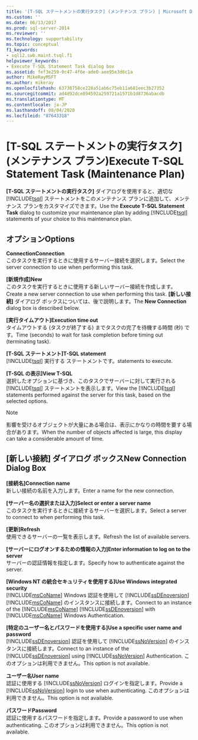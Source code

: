 ```yaml
---
title: '[T-SQL ステートメントの実行タスク] (メンテナンス プラン) | Microsoft Docs'
ms.custom: ''
ms.date: 06/13/2017
ms.prod: sql-server-2014
ms.reviewer: ''
ms.technology: supportability
ms.topic: conceptual
f1_keywords:
- sql12.swb.maint.tsql.f1
helpviewer_keywords:
- Execute T-SQL Statement Task dialog box
ms.assetid: fef3e259-0c47-4f6e-ade0-aee95e3d6c1a
author: MikeRayMSFT
ms.author: mikeray
ms.openlocfilehash: 63738758ce228a51ab6c75eb11a681eec3b27352
ms.sourcegitcommit: ad4d92dce894592a259721a1571b1d8736abacdb
ms.translationtype: MT
ms.contentlocale: ja-JP
ms.lasthandoff: 08/04/2020
ms.locfileid: "87643318"
---
```

# <a name="execute-t-sql-statement-task-maintenance-plan"></a><span data-ttu-id="a99f8-102">[T-SQL ステートメントの実行タスク] (メンテナンス プラン)</span><span class="sxs-lookup"><span data-stu-id="a99f8-102">Execute T-SQL Statement Task (Maintenance Plan)</span></span>
  <span data-ttu-id="a99f8-103">**[T-SQL ステートメントの実行タスク]** ダイアログを使用すると、適切な [!INCLUDE[tsql](../../includes/tsql-md.md)] ステートメントをこのメンテナンス プランに追加して、メンテナンス プランをカスタマイズできます。</span><span class="sxs-lookup"><span data-stu-id="a99f8-103">Use the **Execute T-SQL Statement Task** dialog to customize your maintenance plan by adding [!INCLUDE[tsql](../../includes/tsql-md.md)] statements of your choice to this maintenance plan.</span></span>  
  
## <a name="options"></a><span data-ttu-id="a99f8-104">オプション</span><span class="sxs-lookup"><span data-stu-id="a99f8-104">Options</span></span>  
 <span data-ttu-id="a99f8-105">**Connection**</span><span class="sxs-lookup"><span data-stu-id="a99f8-105">**Connection**</span></span>  
 <span data-ttu-id="a99f8-106">このタスクを実行するときに使用するサーバー接続を選択します。</span><span class="sxs-lookup"><span data-stu-id="a99f8-106">Select the server connection to use when performing this task.</span></span>  
  
 <span data-ttu-id="a99f8-107">**[新規作成]**</span><span class="sxs-lookup"><span data-stu-id="a99f8-107">**New**</span></span>  
 <span data-ttu-id="a99f8-108">このタスクを実行するときに使用する新しいサーバー接続を作成します。</span><span class="sxs-lookup"><span data-stu-id="a99f8-108">Create a new server connection to use when performing this task.</span></span> <span data-ttu-id="a99f8-109">**[新しい接続]** ダイアログ ボックスについては、後で説明します。</span><span class="sxs-lookup"><span data-stu-id="a99f8-109">The **New Connection** dialog box is described below.</span></span>  
  
 <span data-ttu-id="a99f8-110">**[実行タイムアウト]**</span><span class="sxs-lookup"><span data-stu-id="a99f8-110">**Execution time out**</span></span>  
 <span data-ttu-id="a99f8-111">タイムアウトする (タスクが終了する) までタスクの完了を待機する時間 (秒) です。</span><span class="sxs-lookup"><span data-stu-id="a99f8-111">Time (seconds) to wait for task completion before timing out (terminating task).</span></span>  
  
 <span data-ttu-id="a99f8-112">**[T-SQL ステートメント]**</span><span class="sxs-lookup"><span data-stu-id="a99f8-112">**T-SQL statement**</span></span>  
 [!INCLUDE[tsql](../../includes/tsql-md.md)] <span data-ttu-id="a99f8-113">実行する  ステートメントです。</span><span class="sxs-lookup"><span data-stu-id="a99f8-113">statements to execute.</span></span>  
  
 <span data-ttu-id="a99f8-114">**[T-SQL の表示]**</span><span class="sxs-lookup"><span data-stu-id="a99f8-114">**View T-SQL**</span></span>  
 <span data-ttu-id="a99f8-115">選択したオプションに基づき、このタスクでサーバーに対して実行される [!INCLUDE[tsql](../../includes/tsql-md.md)] ステートメントを表示します。</span><span class="sxs-lookup"><span data-stu-id="a99f8-115">View the [!INCLUDE[tsql](../../includes/tsql-md.md)] statements performed against the server for this task, based on the selected options.</span></span>  
  
> [!NOTE]  
>  <span data-ttu-id="a99f8-116">影響を受けるオブジェクトが大量にある場合は、表示にかなりの時間を要する場合があります。</span><span class="sxs-lookup"><span data-stu-id="a99f8-116">When the number of objects affected is large, this display can take a considerable amount of time.</span></span>  
  
## <a name="new-connection-dialog-box"></a><span data-ttu-id="a99f8-117">[新しい接続] ダイアログ ボックス</span><span class="sxs-lookup"><span data-stu-id="a99f8-117">New Connection Dialog Box</span></span>  
 <span data-ttu-id="a99f8-118">**[接続名]**</span><span class="sxs-lookup"><span data-stu-id="a99f8-118">**Connection name**</span></span>  
 <span data-ttu-id="a99f8-119">新しい接続の名前を入力します。</span><span class="sxs-lookup"><span data-stu-id="a99f8-119">Enter a name for the new connection.</span></span>  
  
 <span data-ttu-id="a99f8-120">**[サーバー名の選択または入力]**</span><span class="sxs-lookup"><span data-stu-id="a99f8-120">**Select or enter a server name**</span></span>  
 <span data-ttu-id="a99f8-121">このタスクを実行するときに接続するサーバーを選択します。</span><span class="sxs-lookup"><span data-stu-id="a99f8-121">Select a server to connect to when performing this task.</span></span>  
  
 <span data-ttu-id="a99f8-122">**[更新]**</span><span class="sxs-lookup"><span data-stu-id="a99f8-122">**Refresh**</span></span>  
 <span data-ttu-id="a99f8-123">使用できるサーバーの一覧を表示します。</span><span class="sxs-lookup"><span data-stu-id="a99f8-123">Refresh the list of available servers.</span></span>  
  
 <span data-ttu-id="a99f8-124">**[サーバーにログオンするための情報の入力]**</span><span class="sxs-lookup"><span data-stu-id="a99f8-124">**Enter information to log on to the server**</span></span>  
 <span data-ttu-id="a99f8-125">サーバーの認証情報を指定します。</span><span class="sxs-lookup"><span data-stu-id="a99f8-125">Specify how to authenticate against the server.</span></span>  
  
 <span data-ttu-id="a99f8-126">**[Windows NT の統合セキュリティを使用する]**</span><span class="sxs-lookup"><span data-stu-id="a99f8-126">**Use Windows integrated security**</span></span>  
 <span data-ttu-id="a99f8-127">[!INCLUDE[msCoName](../../includes/msconame-md.md)] Windows 認証を使用して [!INCLUDE[ssDEnoversion](../../includes/ssdenoversion-md.md)] [!INCLUDE[msCoName](../../includes/msconame-md.md)] のインスタンスに接続します。</span><span class="sxs-lookup"><span data-stu-id="a99f8-127">Connect to an instance of the [!INCLUDE[msCoName](../../includes/msconame-md.md)] [!INCLUDE[ssDEnoversion](../../includes/ssdenoversion-md.md)] with [!INCLUDE[msCoName](../../includes/msconame-md.md)] Windows Authentication.</span></span>  
  
 <span data-ttu-id="a99f8-128">**[特定のユーザー名とパスワードを使用する]**</span><span class="sxs-lookup"><span data-stu-id="a99f8-128">**Use a specific user name and password**</span></span>  
 <span data-ttu-id="a99f8-129">[!INCLUDE[ssDEnoversion](../../includes/ssdenoversion-md.md)] 認証を使用して [!INCLUDE[ssNoVersion](../../includes/ssnoversion-md.md)] のインスタンスに接続します。</span><span class="sxs-lookup"><span data-stu-id="a99f8-129">Connect to an instance of the [!INCLUDE[ssDEnoversion](../../includes/ssdenoversion-md.md)] using [!INCLUDE[ssNoVersion](../../includes/ssnoversion-md.md)] Authentication.</span></span> <span data-ttu-id="a99f8-130">このオプションは利用できません。</span><span class="sxs-lookup"><span data-stu-id="a99f8-130">This option is not available.</span></span>  
  
 <span data-ttu-id="a99f8-131">**ユーザー名**</span><span class="sxs-lookup"><span data-stu-id="a99f8-131">**User name**</span></span>  
 <span data-ttu-id="a99f8-132">認証に使用する [!INCLUDE[ssNoVersion](../../includes/ssnoversion-md.md)] ログインを指定します。</span><span class="sxs-lookup"><span data-stu-id="a99f8-132">Provide a [!INCLUDE[ssNoVersion](../../includes/ssnoversion-md.md)] login to use when authenticating.</span></span> <span data-ttu-id="a99f8-133">このオプションは利用できません。</span><span class="sxs-lookup"><span data-stu-id="a99f8-133">This option is not available.</span></span>  
  
 <span data-ttu-id="a99f8-134">**パスワード**</span><span class="sxs-lookup"><span data-stu-id="a99f8-134">**Password**</span></span>  
 <span data-ttu-id="a99f8-135">認証に使用するパスワードを指定します。</span><span class="sxs-lookup"><span data-stu-id="a99f8-135">Provide a password to use when authenticating.</span></span> <span data-ttu-id="a99f8-136">このオプションは利用できません。</span><span class="sxs-lookup"><span data-stu-id="a99f8-136">This option is not available.</span></span>  
  
  
